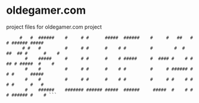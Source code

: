 # oldegamer.com
project files for oldegamer.com project
```	#     #           #######                          #####                              
	 #   #  ######    #     # #      #####  ######    #     #   ##   #    # ###### #####  
	  # #   #         #     # #      #    # #         #        #  #  ##  ## #      #    # 
	   #    #####     #     # #      #    # #####     #  #### #    # # ## # #####  #    # 
	   #    #         #     # #      #    # #         #     # ###### #    # #      #####  
	   #    #         #     # #      #    # #         #     # #    # #    # #      #   #  
	   #    ######    ####### ###### #####  ######     #####  #    # #    # ###### #    # ```
	   

	   
